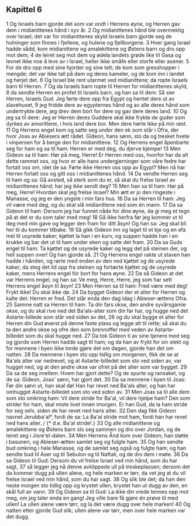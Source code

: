 ## Kapittel 6

1 Og Israels barn gjorde det som var ondt i Herrens øyne, og Herren gav dem i midianittenes hånd i syv år.
2 Og midianittenes hånd ble overmektig over Israel; det var for midianittenes skyld Israels barn gjorde seg de hulninger som finnes i fjellene, og hulene og fjellborgene.
3 Hver gang Israel hadde sådd, kom midianittene og amalekittene og Østens barn og dro opp mot dem;
4 de leiret seg mot dem og ødela landets grøde like til Gasa og levnet ikke noe å leve av i Israel, heller ikke småfe eller storfe eller asener.
5 For de dro opp med sine hjorder og sine telt; de kom som gresshopper i mengde; det var ikke tall på dem og deres kameler, og de kom inn i landet og herjet det.
6 Og Israel ble rent utarmet ved midianittene; da ropte Israels barn til Herren.
7 Og da Israels barn ropte til Herren for midianittenes skyld,
8 da sendte Herren en profet til Israels barn, og han sa til dem: Så sier Herren, Israels Gud: Jeg førte dere opp fra Egypt og hentet dere ut av slavehuset,
9 jeg fridde dere av egypternes hånd og av alle deres hånd som undertrykte dere, jeg drev dem bort for dere og gav dere deres land.
10 Og jeg sa til dere: Jeg er Herren deres Guddere skal ikke frykte de guder som dyrkes av amorittene, i hvis land dere bor. Men dere hørte ikke på min røst.
11 Og Herrens engel kom og satte seg under den ek som står i Ofra, der hvor Joas av Abiesers ætt rådet. Gideon, hans sønn, sto da og tresket hvete i vinpersen for å berge den for midianittene.
12 Og Herrens engel åpenbarte seg for ham og sa til ham: Herren er med deg, du djerve kjempe!
13 Men Gideon sa til ham: Hør på meg, Herre! Er Herren med oss, hvorfor har da alt dette rammet oss, og hvor er alle hans undergjerninger som våre fedre har fortalt oss om, idet de sa: Førte ikke Herren oss opp av Egypt? Men nå har Herren forlatt oss og gitt oss i midianittenes hånd.
14 Da vendte Herren seg til ham og sa: Gå avsted, så sterk som du er, så skal du frelse Israel av midianittenes hånd; har jeg ikke sendt deg?
15 Men han sa til ham: Hør på meg, Herre! Hvordan skal jeg frelse Israel? Min ætt er jo den ringeste i Manasse, og jeg er den yngste i min fars hus.
16 Da sa Herren til ham: Jeg vil være med deg, og du skal slå midianittene ned som én mann.
17 Da sa Gideon til ham: Dersom jeg har funnet nåde for dine øyne, da gi meg et tegn på at det er du som taler med meg!
18 Gå ikke herfra før jeg kommer ut til deg med min gave og legger den fram for ditt åsyn! Og han sa: Jeg skal bli her til du kommer tilbake.
19 Så gikk Gideon inn og laget til et kje og en efa mel til usyrede kaker; kjøttet la han i en kurv, og suppen hadde han i en krukke og bar det ut til ham under eken og satte det fram.
20 Da sa Guds engel til ham: Ta kjøttet og de usyrede kaker og legg det på steinen der, og hell suppen over! Og han gjorde så.
21 Og Herrens engel rakte ut staven han hadde i hånden, og rørte med enden av den ved kjøttet og de usyrede kaker; da steg det ild opp fra steinen og fortærte kjøttet og de usyrede kaker, mens Herrens engel fór bort for hans øyne.
22 Da så Gideon at det var Herrens engel, og han sa: Ve meg, Herre, Herre, jeg som har sett Herrens engel åsyn til åsyn!
23 Men Herren sa til ham: Fred være med deg! Frykt ikke! Du skal ikke dø.
24 Da bygget Gideon der et alter for Herren og kalte det: Herren er fred. Det står enda den dag idag i Abieser-ættens Ofra.
25 Samme natt sa Herren til ham: Ta din fars okse, den andre syvårsgamle okse, og du skal rive ned det Ba'als-alter som din far har, og hugge ned det Astarte-billede som står ved siden av det,
26 og du skal bygge et alter for Herren din Gud øverst på denne faste plass og legge alt til rette; så skal du ta den andre okse og ofre den som brennoffer med veden av Astarte-billedet som du skal hugge ned.
27 Da tok Gideon ti av sine tjenere med seg og gjorde som Herren hadde sagt til ham; og da han av frykt for sin slekt og for mennene i byen ikke torde gjøre det om dagen, gjorde han det om natten.
28 Da mennene i byen sto opp tidlig om morgenen, fikk de se at Ba'als alter var nedrevet, og at Astarte-billedet som sto ved siden av, var hugget ned, og at den andre okse var ofret på det alter som var bygget.
29 Da sa de seg imellem: Hvem har gjort dette? Og de spurte og ransaket, og de sa: Gideon, Joas' sønn, har gjort det.
30 Da sa mennene i byen til Joas: Før din sønn ut, han skal dø! Han har revet ned Ba'als alter, og han har omhugget Astarte-billedet som sto ved siden av.
31 Men Joas sa til alle dem som sto omkring ham: Vil dere stride for Ba'al, vil dere hjelpe ham? Den som strider for ham, skal miste livet innen imorgen. Er han Gud, da la ham stride for seg selv, siden de har revet ned hans alter.
32 Den dag fikk Gideon navnet Jerubba'al*, fordi de sa: La Ba'al stride mot ham, fordi han har revet ned hans alter. / {* d.e. Ba'al stride!.}
33 Og alle midianittene og amalekittene og Østens barn slo seg sammen og dro over Jordan, og de leiret seg i Jisre'el-dalen.
34 Men Herrens Ånd kom over Gideon; han støtte i basunen, og Abieser-ætten samlet seg og fulgte ham.
35 Og han sendte bud omkring i hele Manasse, og de samlet seg også og fulgte ham; og han sendte bud til Aser og til Sebulon og til Naftali, og de dro dem i møte.
36 Da sa Gideon til Gud: Dersom du vil frelse Israel ved min hånd, som du har sagt,
37 så legger jeg nå denne avklippede ull på treskeplassen; dersom det da kommer dugg på ullen alene, og hele marken er tørr, da vet jeg at du vil frelse Israel ved min hånd, som du har sagt.
38 Og slik ble det; da han den neste morgen sto tidlig opp og krystet ullen, krystet han ut dugg av den, en skål full av vann.
39 Og Gideon sa til Gud: La ikke din vrede tennes opp mot meg, om jeg taler enda en gang! Jeg ville bare få gjøre én prøve til med ullen! La ullen alene være tørr, og la det være dugg over hele marken!
40 Og natten etter gjorde Gud slik; ullen alene var tørr, men over hele marken var det dugg.
